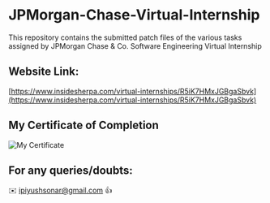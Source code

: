 # JPMorgan-Chase-Virtual-Internship

This repository contains the submitted patch files of the various tasks assigned by JPMorgan Chase &amp; Co. Software Engineering Virtual Internship

## Website Link:

[https://www.insidesherpa.com/virtual-internships/R5iK7HMxJGBgaSbvk](https://www.insidesherpa.com/virtual-internships/R5iK7HMxJGBgaSbvk)

## My Certificate of Completion 

![My Certificate](https://github.com/ipiyushsonar/JPMorgan-Chase-Virtual-Internship/blob/master/Annotation_2020-06-17_171207.jpg)

## For any queries/doubts:

:envelope: ipiyushsonar@gmail.com :thumbsup:
